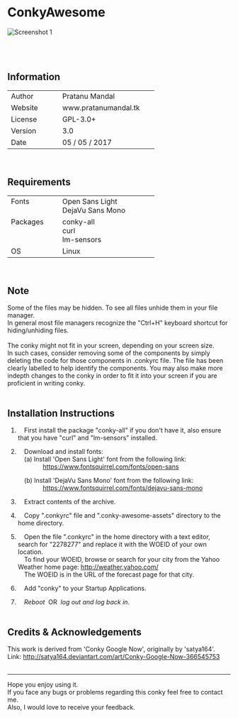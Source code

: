 # ConkyAwesome

![Screenshot 1](./screenshots/screenshot1.png)
<br/><br/><br/><br/>

Information
-----------

<table>
   <tr>
      <td width="100px">Author</td>
      <td width="200px">Pratanu Mandal</td>
   </tr>
   <tr>
      <td>Website</td>
      <td>www.pratanumandal.tk</td>
   </tr>
   <tr>
      <td>License</td>
      <td>GPL-3.0+</td>
   </tr>
   <tr>
      <td>Version</td>
      <td>3.0</td>
   </tr>
   <tr>
      <td>Date</td>
      <td>05 / 05 / 2017</td>
   </tr>
</table>
<br/>



Requirements
------------

<table>
   <tr>
      <td valign="top" width="100px">Fonts</td>
      <td width="200px">Open Sans Light<br/>DejaVu Sans Mono</td>
   </tr>
   <tr>
      <td valign="top">Packages</td>
      <td>conky-all<br/>curl<br/>lm-sensors</td>
   </tr>
   <tr>
      <td>OS</td>
      <td>Linux</td>
   </tr>
</table>
<br/>



Note
----

Some of the files may be hidden. To see all files unhide them in your file manager.<br/>
In general most file managers recognize the "Ctrl+H" keyboard shortcut for hiding/unhiding files.<br/>
<br/>
The conky might not fit in your screen, depending on your screen size.<br/>
In such cases, consider removing some of the components by simply deleting the code for those components in .conkyrc file.
The file has been clearly labelled to help identify the components. You may also make more indepth changes to the conky in order to fit it into your screen if you are proficient in writing conky.<br/><br/>




Installation Instructions
-------------------------

1. &emsp;First install the package "conky-all" if you don't have it, also ensure that you have "curl" and "lm-sensors" installed.<br/>


2. &emsp;Download and install fonts:<br/>
   &emsp;(a) Install 'Open Sans Light' font from the following link:<br/>
   &emsp;&emsp;&emsp;&emsp;https://www.fontsquirrel.com/fonts/open-sans<br/>

   &emsp;(b) Install 'DejaVu Sans Mono' font from  the following link:<br/>
   &emsp;&emsp;&emsp;&emsp;https://www.fontsquirrel.com/fonts/dejavu-sans-mono<br/>
   
   
3. &emsp;Extract contents of the archive.<br/>


4. &emsp;Copy ".conkyrc" file and ".conky-awesome-assets" directory to the home directory.<br/>


5. &emsp;Open the file ".conkyrc" in the home directory with a text editor, search for "2278277" and replace it with the WOEID of your own location.<br/>
   &emsp;To find your WOEID, browse or search for your city from the Yahoo Weather home page:  http://weather.yahoo.com/<br/>
   &emsp;The WOEID is in the URL of the forecast page for that city.<br/>


6. &emsp;Add "conky" to your Startup Applications.<br/>


7. &emsp;<i>Reboot</i> &nbsp;OR&nbsp; <i>log out and log back in</i>.<br/><br/>



Credits & Acknowledgements
--------------------------

This work is derived from 'Conky Google Now', originally by 'satya164'.<br/>
Link: http://satya164.deviantart.com/art/Conky-Google-Now-366545753<br/><br/>


------------------------------------------------------------------------------

Hope you enjoy using it.<br/>
If you face any bugs or problems regarding this conky feel free to contact me.<br/>
Also, I would love to receive your feedback.<br/>
